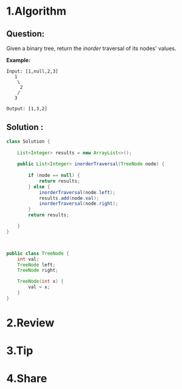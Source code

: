 # 1.Algorithm

## Question:

Given a binary tree, return the *inorder* traversal of its nodes' values.

**Example:**

```
Input: [1,null,2,3]
   1
    \
     2
    /
   3

Output: [1,3,2]
```

## Solution :

```java
class Solution {
    
    List<Integer> results = new ArrayList<>();
    
    public List<Integer> inorderTraversal(TreeNode node) {
        
        if (node == null) {
            return results;
        } else {
            inorderTraversal(node.left);
            results.add(node.val);
            inorderTraversal(node.right);
        }
        return results;        

    }
}



public class TreeNode {
    int val;
    TreeNode left;
    TreeNode right;

    TreeNode(int x) {
        val = x;
    }
}
```



# 2.Review





# 3.Tip	

# 4.Share







